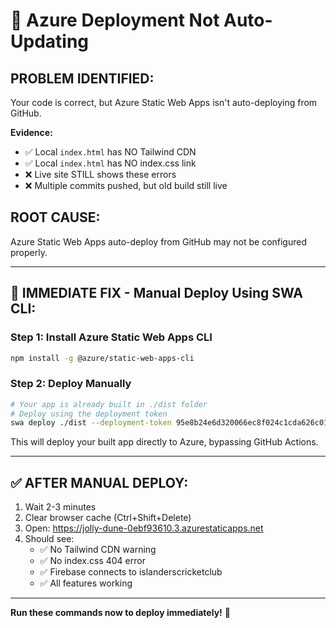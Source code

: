 # 🚨 Azure Deployment Not Auto-Updating

## **PROBLEM IDENTIFIED:**

Your code is correct, but Azure Static Web Apps isn't auto-deploying from GitHub.

**Evidence:**
- ✅ Local `index.html` has NO Tailwind CDN
- ✅ Local `index.html` has NO index.css link  
- ❌ Live site STILL shows these errors
- ❌ Multiple commits pushed, but old build still live

## **ROOT CAUSE:**

Azure Static Web Apps auto-deploy from GitHub may not be configured properly.

---

## **🔧 IMMEDIATE FIX - Manual Deploy Using SWA CLI:**

### **Step 1: Install Azure Static Web Apps CLI**

```bash
npm install -g @azure/static-web-apps-cli
```

### **Step 2: Deploy Manually**

```bash
# Your app is already built in ./dist folder
# Deploy using the deployment token
swa deploy ./dist --deployment-token 95e8b24e6d320066ec8f024c1cda626c0152698d98a9a5831a45e18520c53cd403-173604a9-1d4d-4d4c-994a-966d785c420f01021070ebf93610 --env production
```

This will deploy your built app directly to Azure, bypassing GitHub Actions.

---

## **✅ AFTER MANUAL DEPLOY:**

1. Wait 2-3 minutes
2. Clear browser cache (Ctrl+Shift+Delete)
3. Open: https://jolly-dune-0ebf93610.3.azurestaticapps.net
4. Should see:
   - ✅ No Tailwind CDN warning
   - ✅ No index.css 404 error
   - ✅ Firebase connects to islanderscricketclub
   - ✅ All features working

---

**Run these commands now to deploy immediately!** 🚀
